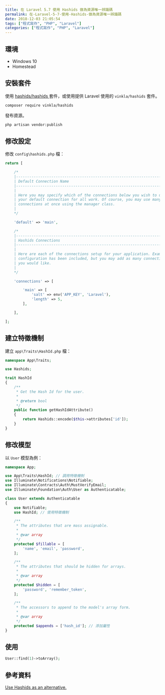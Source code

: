 ```yaml
---
title: 在 Laravel 5.7 使用 Hashids 做為資源唯一辨識碼
permalink: 在-Laravel-5-7-使用-Hashids-做為資源唯一辨識碼
date: 2018-12-03 21:05:54
tags: ["程式寫作", "PHP", "Laravel"]
categories: ["程式寫作", "PHP", "Laravel"]
---
```


## 環境

- Windows 10
- Homestead

## 安裝套件

使用 [hashids/hashids
](https://hashids.org/) 套件，或使用提供 Laravel 使用的 `vinkla/hashids` 套件。

```BASH
composer require vinkla/hashids
```

發布資源。

```BASH
php artisan vendor:publish
```

## 修改設定

修改 `config\hashids.php` 檔：

```PHP
return [

    /*
    |--------------------------------------------------------------------------
    | Default Connection Name
    |--------------------------------------------------------------------------
    |
    | Here you may specify which of the connections below you wish to use as
    | your default connection for all work. Of course, you may use many
    | connections at once using the manager class.
    |
    */

    'default' => 'main',

    /*
    |--------------------------------------------------------------------------
    | Hashids Connections
    |--------------------------------------------------------------------------
    |
    | Here are each of the connections setup for your application. Example
    | configuration has been included, but you may add as many connections as
    | you would like.
    |
    */

    'connections' => [

        'main' => [
            'salt' => env('APP_KEY', 'Laravel'),
            'length' => 5,
        ],

    ],

];
```

## 建立特徵機制

建立 `app\Traits\HashId.php` 檔：

```PHP
namespace App\Traits;

use Hashids;

trait HashId
{
    /**
     * Get the Hash Id for the user.
     *
     * @return bool
     */
    public function getHashIdAttribute()
    {
        return Hashids::encode($this->attributes['id']);
    }
}
```

## 修改模型

以 `User` 模型為例：

```PHP
namespace App;

use App\Traits\HashId; // 調用特徵機制
use Illuminate\Notifications\Notifiable;
use Illuminate\Contracts\Auth\MustVerifyEmail;
use Illuminate\Foundation\Auth\User as Authenticatable;

class User extends Authenticatable
{
    use Notifiable;
    use HashId; // 使用特徵機制

    /**
     * The attributes that are mass assignable.
     *
     * @var array
     */
    protected $fillable = [
        'name', 'email', 'password',
    ];

    /**
     * The attributes that should be hidden for arrays.
     *
     * @var array
     */
    protected $hidden = [
        'password', 'remember_token',
    ];

    /**
     * The accessors to append to the model's array form.
     *
     * @var array
     */
    protected $appends = ['hash_id']; // 添加屬性
}
```

## 使用

```PHP
User::find(1)->toArray();
```

## 參考資料

[Use Hashids as an alternative.](https://blog.albert-chen.com/use-hashids-as-an-alternative/)
